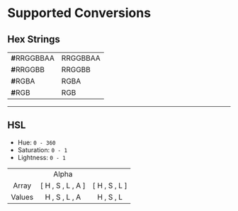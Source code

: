 # Supported Conversions

## Hex Strings

<table>
  <tr>
    <td><b>#</b><span>RR</span><span>GG</span><span>BB</span><span>AA</span></td>
    <td><span>RR</span><span>GG</span><span>BB</span><span>AA</span></td>
  </tr>
  <tr>
    <td><b>#</b><span>RR</span><span>GG</span><span>BB</span></td>
    <td><span>RR</span><span>GG</span><span>BB</span></td>
  </tr>
  <tr>
    <td><b>#</b><span>R</span><span>G</span><span>B</span><span>A</span></td>
    <td><span>R</span><span>G</span><span>B</span><span>A</span></td>
  </tr>
  <tr>
    <td><b>#</b><span>R</span><span>G</span><span>B</span></td>
    <td><span>R</span><span>G</span><span>B</span></td>
  </tr>
</table>

***

## HSL

- Hue: `0 - 360`
- Saturation: `0 - 1`
- Lightness: `0 - 1`

<table style='text-align:center'>
  <tr>
    <td></td>
    <td>Alpha</td>
  </tr>
  <tr>
    <td>Array</td>
    <td>[ H , S , L , A ]</td>
    <td>[ H , S , L ]</td>
  </tr>
  <tr>
    <td>Values</td>
    <td> H , S , L , A </td>
    <td> H , S , L </td>
  </tr>
</table>
